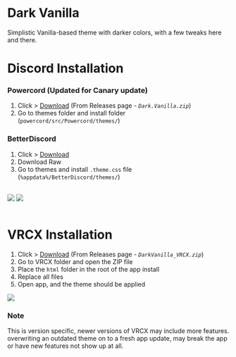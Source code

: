 # Dark Vanilla
Simplistic Vanilla-based theme with darker colors, with a few tweaks here and there.

# Discord Installation

### Powercord (Updated for Canary update)
1. Click > [Download](https://github.com/MintLily/Dark-Vanilla/releases/download/latest/Dark.Vanilla.zip) (From Releases page - *`Dark.Vanilla.zip`*)
2. Go to themes folder and install folder (`powercord/src/Powercord/themes/`)

### BetterDiscord
1. Click > [Download](https://raw.githubusercontent.com/MintLily/Dark-Vanilla/main/Discord/BetterDiscord/DarkVanilla.theme.css)
2. Download Raw
3. Go to themes and install `.theme.css` file (`%appdata%/BetterDiscord/themes/`)

<br>
<img src="https://mintlily.lgbt/img/upload/DarkVanilla_DiscordTheme_Preview%20_1.png" />
<img src="https://mintlily.lgbt/img/upload/DarkVanilla_DiscordTheme_Preview%20_2.png" />
<br><br>

# VRCX Installation

1. Click > [Download](https://github.com/MintLily/Dark-Vanilla/releases/latest/download/DarkVanilla_VRCX.zip) (From Releases page - *`DarkVanilla_VRCX.zip`*)
2. Go to VRCX folder and open the ZIP file
3. Place the `html` folder in the root of the app install
4. Replace all files
5. Open app, and the theme should be applied

<img src="https://mintlily.lgbt/img/upload/VRCX_jSgTVS0sz8.png" />

### Note
This is version specific, newer versions of VRCX may include more features. overwriting an outdated theme on to a fresh app update, may break the app or have new features not show up at all.
